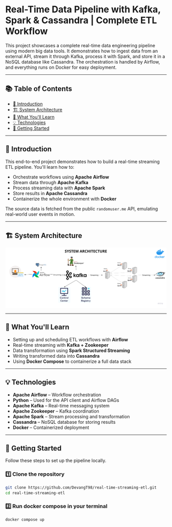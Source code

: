 # Real-Time Data Pipeline with Kafka, Spark & Cassandra | Complete ETL Workflow

This project showcases a complete real-time data engineering pipeline using modern big data tools. It demonstrates how to ingest data from an external API, stream it through Kafka, process it with Spark, and store it in a NoSQL database like Cassandra. The orchestration is handled by Airflow, and everything runs on Docker for easy deployment.

---

## 📚 Table of Contents

- [📌 Introduction](#️-introduction)
- [🏗️ System Architecture](#️-system-architecture)
- [🧠 What You'll Learn](#️-what-youll-learn)
- [💡 Technologies](#️-technologies)
- [🚀 Getting Started](#️-getting-started)
---

## 📌 Introduction

This end-to-end project demonstrates how to build a real-time streaming ETL pipeline. You'll learn how to:

- Orchestrate workflows using **Apache Airflow**
- Stream data through **Apache Kafka**
- Process streaming data with **Apache Spark**
- Store results in **Apache Cassandra**
- Containerize the whole environment with **Docker**

The source data is fetched from the public `randomuser.me` API, emulating real-world user events in motion.

---

## 🏗️ System Architecture

![System Architecture](Data%20engineering%20architecture.png)

---

## 🧠 What You'll Learn

- Setting up and scheduling ETL workflows with **Airflow**
- Real-time streaming with **Kafka + Zookeeper**
- Data transformation using **Spark Structured Streaming**
- Writing transformed data into **Cassandra**
- Using **Docker Compose** to containerize a full data stack

---

## 💡 Technologies

- **Apache Airflow** – Workflow orchestration
- **Python** – Used for the API client and Airflow DAGs
- **Apache Kafka** – Real-time messaging system
- **Apache Zookeeper** – Kafka coordination
- **Apache Spark** – Stream processing and transformation
- **Cassandra** – NoSQL database for storing results
- **Docker** – Containerized deployment

---

## 🚀 Getting Started

Follow these steps to set up the pipeline locally.

### 1️⃣ Clone the repository

```bash
git clone https://github.com/DevangT98/real-time-streaming-etl.git
cd real-time-streaming-etl 
```
### 2️⃣ Run docker compose in your terminal

```bash
docker compose up 
```

